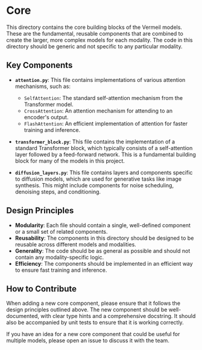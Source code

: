 # Core

This directory contains the core building blocks of the Vermeil models. These are the fundamental, reusable components that are combined to create the larger, more complex models for each modality. The code in this directory should be generic and not specific to any particular modality.

## Key Components

-   **`attention.py`**: This file contains implementations of various attention mechanisms, such as:
    -   `SelfAttention`: The standard self-attention mechanism from the Transformer model.
    -   `CrossAttention`: An attention mechanism for attending to an encoder's output.
    -   `FlashAttention`: An efficient implementation of attention for faster training and inference.

-   **`transformer_block.py`**: This file contains the implementation of a standard Transformer block, which typically consists of a self-attention layer followed by a feed-forward network. This is a fundamental building block for many of the models in this project.

-   **`diffusion_layers.py`**: This file contains layers and components specific to diffusion models, which are used for generative tasks like image synthesis. This might include components for noise scheduling, denoising steps, and conditioning.

## Design Principles

-   **Modularity**: Each file should contain a single, well-defined component or a small set of related components.
-   **Reusability**: The components in this directory should be designed to be reusable across different models and modalities.
-   **Generality**: The code should be as general as possible and should not contain any modality-specific logic.
-   **Efficiency**: The components should be implemented in an efficient way to ensure fast training and inference.

## How to Contribute

When adding a new core component, please ensure that it follows the design principles outlined above. The new component should be well-documented, with clear type hints and a comprehensive docstring. It should also be accompanied by unit tests to ensure that it is working correctly.

If you have an idea for a new core component that could be useful for multiple models, please open an issue to discuss it with the team.
